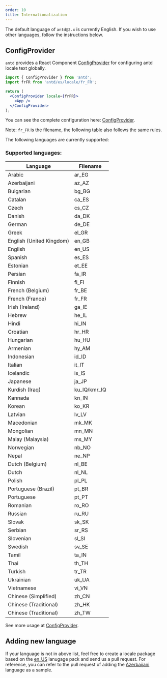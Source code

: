 ```yaml
---
order: 10
title: Internationalization
---
```


The default language of `antd@2.x` is currently English. If you wish to use other languages, follow the instructions below.

## ConfigProvider

`antd` provides a React Component [ConfigProvider](/components/config-provider) for configuring antd locale text globally.

```jsx
import { ConfigProvider } from 'antd';
import frFR from 'antd/es/locale/fr_FR';

return (
  <ConfigProvider locale={frFR}>
    <App />
  </ConfigProvider>
);
```

You can see the complete configuration here: [ConfigProvider](/components/config-provider).

Note: `fr_FR` is the filename, the following table also follows the same rules.

The following languages are currently supported:

### Supported languages:

| Language                 | Filename     |
| ------------------------ | ------------ |
| Arabic                   | ar_EG        |
| Azerbaijani              | az_AZ        |
| Bulgarian                | bg_BG        |
| Catalan                  | ca_ES        |
| Czech                    | cs_CZ        |
| Danish                   | da_DK        |
| German                   | de_DE        |
| Greek                    | el_GR        |
| English (United Kingdom) | en_GB        |
| English                  | en_US        |
| Spanish                  | es_ES        |
| Estonian                 | et_EE        |
| Persian                  | fa_IR        |
| Finnish                  | fi_FI        |
| French (Belgium)         | fr_BE        |
| French (France)          | fr_FR        |
| Irish (Ireland)          | ga_IE        |
| Hebrew                   | he_IL        |
| Hindi                    | hi_IN        |
| Croatian                 | hr_HR        |
| Hungarian                | hu_HU        |
| Armenian                 | hy_AM        |
| Indonesian               | id_ID        |
| Italian                  | it_IT        |
| Icelandic                | is_IS        |
| Japanese                 | ja_JP        |
| Kurdish (Iraq)           | ku_IQ/kmr_IQ |
| Kannada                  | kn_IN        |
| Korean                   | ko_KR        |
| Latvian                  | lv_LV        |
| Macedonian               | mk_MK        |
| Mongolian                | mn_MN        |
| Malay (Malaysia)         | ms_MY        |
| Norwegian                | nb_NO        |
| Nepal                    | ne_NP        |
| Dutch (Belgium)          | nl_BE        |
| Dutch                    | nl_NL        |
| Polish                   | pl_PL        |
| Portuguese (Brazil)      | pt_BR        |
| Portuguese               | pt_PT        |
| Romanian                 | ro_RO        |
| Russian                  | ru_RU        |
| Slovak                   | sk_SK        |
| Serbian                  | sr_RS        |
| Slovenian                | sl_SI        |
| Swedish                  | sv_SE        |
| Tamil                    | ta_IN        |
| Thai                     | th_TH        |
| Turkish                  | tr_TR        |
| Ukrainian                | uk_UA        |
| Vietnamese               | vi_VN        |
| Chinese (Simplified)     | zh_CN        |
| Chinese (Traditional)    | zh_HK        |
| Chinese (Traditional)    | zh_TW        |

See more usage at [ConfigProvider](/components/config-provider).

## Adding new language

If your language is not in above list, feel free to create a locale package based on the [en_US](https://github.com/ant-design/ant-design/blob/master/components/locale/en_US.tsx) lanugage pack and send us a pull request. For reference, you can refer to the pull request of adding the [Azerbaijani](https://github.com/ant-design/ant-design/pull/21387) language as a sample.

